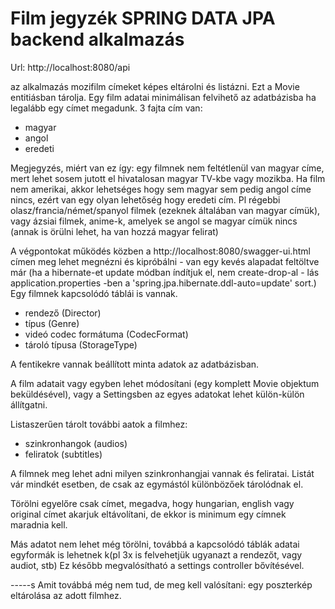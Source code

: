 # Film jegyzék SPRING DATA JPA backend alkalmazás

Url: http://localhost:8080/api

az alkalmazás mozifilm címeket képes eltárolni és listázni. Ezt a Movie entitiásban tárolja.
Egy film adatai minimálisan felvihető az adatbázisba ha legalább egy címet megadunk.
3 fajta cím van:
* magyar
* angol
* eredeti

Megjegyzés, miért van ez így: egy filmnek nem feltétlenül van magyar címe, mert lehet sosem jutott el hivatalosan magyar TV-kbe vagy mozikba.
Ha film nem amerikai, akkor lehetséges hogy sem magyar sem pedig angol címe nincs, ezért van egy olyan lehetőség hogy eredeti cím.
Pl régebbi olasz/francia/német/spanyol filmek (ezeknek általában van magyar címük), vagy ázsiai filmek, anime-k, amelyek se angol se magyar címük nincs (annak is örülni lehet, ha van hozzá magyar felirat)

A végpontokat működés közben a http://localhost:8080/swagger-ui.html címen meg lehet megnézni és kipróbálni - van egy kevés alapadat feltöltve már (ha a hibernate-et update módban índítjuk el, nem create-drop-al - lás application.properties -ben a 'spring.jpa.hibernate.ddl-auto=update' sort.)
Egy filmnek kapcsolódó táblái is vannak. 
* rendező (Director)
* típus (Genre)
* videó codec formátuma (CodecFormat)
* tároló típusa (StorageType)

A fentikekre vannak beállított minta adatok az adatbázisban.

A film adatait vagy egyben lehet módosítani (egy komplett Movie objektum beküldésével), vagy a Settingsben az egyes adatokat lehet külön-külön állítgatni.

Listaszerűen tárolt további aatok a filmhez:
* szinkronhangok (audios)
* feliratok (subtitles)

A filmnek meg lehet adni milyen szinkronhangjai vannak és feliratai. Listát vár mindkét esetben, de csak az egymástól különbözőek tárolódnak el.

Törölni egyelőre csak címet, megadva, hogy hungarian, english vagy original címet akarjuk eltávolítani, de ekkor is minimum egy címnek maradnia kell.

Más adatot nem lehet még törölni, továbbá a kapcsolódó táblák adatai egyformák is lehetnek k(pl 3x is felvehetjük ugyanazt a rendezőt, vagy audiot, stb)
Ez később megvalósítható a settings controller bővítésével.

-----s
Amit továbbá még nem tud, de meg kell valósítani: egy poszterkép eltárolása az adott filmhez.
